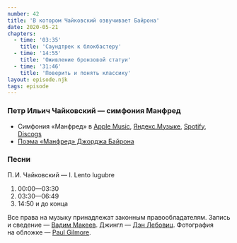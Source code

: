 ```yaml
---
number: 42
title: 'В котором Чайковский озвучивает Байрона'
date: 2020-05-21
chapters:
  - time: '03:35'
    title: 'Саундтрек к блокбастеру'
  - time: '14:55'
    title: 'Оживление бронзовой статуи'
  - time: '31:46'
    title: 'Поверить и понять классику'
layout: episode.njk
tags: episode
---
```


### Петр Ильич Чайковский — симфония Манфред

- Симфония «Манфред» в
  [Apple Music](https://music.apple.com/album/1510207935),
  [Яндекс.Музыке](https://music.yandex.ru/album/9683454),
  [Spotify](https://open.spotify.com/album/4IyceaNKtAtfoVDTAk8ZGz),
  [Discogs](https://www.discogs.com/release/12613138)
- [Поэма «Манфред» Джорджа Байрона](http://www.lib.ru/POEZIQ/BAJRON/byron4_1.txt)

### Песни

П. И. Чайковский — I. Lento lugubre

1. 00:00—03:30
2. 03:30—06:49
3. 14:50 и до конца

Все права на музыку принадлежат законным правообладателям.
Запись и сведение — [Вадим Макеев](https://twitter.com/pepelsbey).
Джингл — [Дэн Лебовиц](https://www.youtube.com/channel/UC38A5qHrlc_Zgua7vL4b96w).
Фотография на обложке — [Paul Gilmore](https://unsplash.com/photos/mqO0Rf-PUMs).
